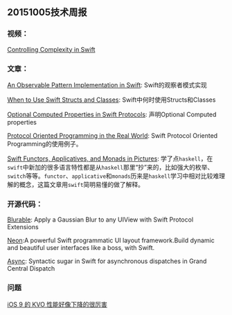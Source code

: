 ## 20151005技术周报

### 视频：
[Controlling Complexity in Swift](https://realm.io/news/andy-matuschak-controlling-complexity/)

### 文章：

[An Observable Pattern Implementation in Swift](http://colindrake.me/2015/10/01/an-observable-pattern-implementation-in-swift/): Swift的观察者模式实现

[When to Use Swift Structs and Classes](https://www.mikeash.com/pyblog/friday-qa-2015-07-17-when-to-use-swift-structs-and-classes.html): Swift中何时使用Structs和Classes


[Optional Computed Properties in Swift Protocols](http://matthewpalmer.net/blog/2015/08/29/optional-computed-property-swift-protocol-non-objc/): 声明Optional Computed properties

[Protocol Oriented Programming in the Real World](http://matthewpalmer.net/blog/2015/08/30/protocol-oriented-programming-in-the-real-world/): Swift Protocol Oriented Programming的使用例子。

[Swift Functors, Applicatives, and Monads in Pictures](http://www.mokacoding.com/blog/functor-applicative-monads-in-pictures/):
 学了点`haskell`，在`swift`中新加的很多语言特性都是从`haskell`那里“抄”来的，比如强大的枚举、`switch`等等。`functor`、`applicative`和`monads`历来是`haskell`学习中相对比较难理解的概念，这篇文章用`swift`简明易懂的做了解释。

### 开源代码：
[Blurable](https://github.com/FlexMonkey/Blurable): Apply a Gaussian Blur to any UIView with Swift Protocol Extensions

[Neon](https://github.com/mamaral/Neon):A powerful Swift programmatic UI layout framework.Build dynamic and beautiful user interfaces like a boss, with Swift.

[Async](https://github.com/duemunk/Async): Syntactic sugar in Swift for asynchronous dispatches in Grand Central Dispatch

### 问题
 [iOS 9 的 KVO 性能好像下降的很厉害](https://www.v2ex.com/t/223397#reply1)
